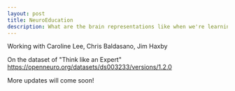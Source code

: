 ```yaml
---
layout: post
title: NeuroEducation
description: What are the brain representations like when we're learning in class?
---
```

Working with Caroline Lee, Chris Baldasano, Jim Haxby

On the dataset of "Think like an Expert"
https://openneuro.org/datasets/ds003233/versions/1.2.0

More updates will come soon!
